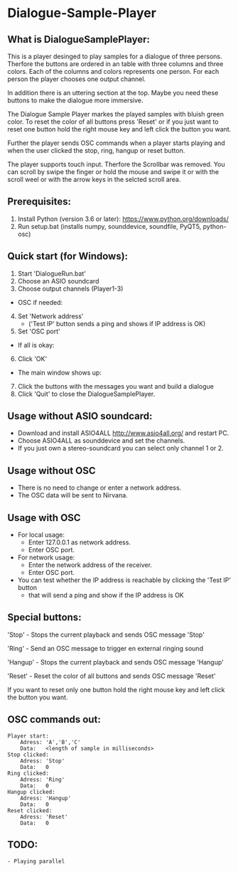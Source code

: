 # Dialogue-Sample-Player

What is DialogueSamplePlayer:
-----------------------------

This is a player desinged to play samples for a dialogue of three persons.
Therfore the buttons are ordered in an table with three columns and three colors. Each of the 
columns and colors represents one person. For each person the player chooses one output 
channel.

In addition there is an uttering section at the top. Maybe you need these buttons to make the dialogue more immersive.

The Dialogue Sample Player markes the played samples with bluish green color.
To reset the color of all buttons press 'Reset' or if you just want to reset one
button hold the right mouse key and left click the button you want.

Further the player sends OSC commands when a player starts playing and when the 
user clicked the stop, ring, hangup or reset button.

The player supports touch input. Therfore the Scrollbar was removed. You can scroll by swipe the finger or hold the mouse and swipe it or with the scroll weel or with the arrow keys in the selcted scroll area.

Prerequisites:
------------
1. Install Python (version 3.6 or later): https://www.python.org/downloads/
2. Run setup.bat (installs numpy, sounddevice, soundfile, PyQT5, python-osc)

Quick start (for Windows):
------------
1. Start 'DialogueRun.bat'
2. Choose an ASIO soundcard
3. Choose output channels (Player1-3)
* OSC if needed:
4. Set 'Network address' 
	* ('Test IP' button sends a ping and shows if IP address is OK)
5. Set 'OSC port'
* If all is okay:
6. Click 'OK'
* The main window shows up:
7. Click the buttons with the messages you want and build a dialogue
8. Click 'Quit' to close the DialogueSamplePlayer.

Usage without ASIO soundcard:
------------
* Download and install ASIO4ALL http://www.asio4all.org/ and restart PC.
* Choose ASIO4ALL as sounddevice and set the channels.
* If you just own a stereo-soundcard you can select only channel 1 or 2.

Usage without OSC
------------
* There is no need to change or enter a network address.
* The OSC data will be sent to Nirvana.

Usage with OSC
------------
* For local usage:
	* Enter 127.0.0.1 as network address.
	* Enter OSC port.
* For network usage:
	* Enter the network address of the receiver.
	* Enter OSC port.
* You can test whether the IP address is reachable by clicking the 'Test IP' 
  button 
	* that will send a ping and show if the IP address is OK

Special buttons:
----------------

'Stop'		- Stops the current playback and sends OSC message 'Stop'

'Ring'		- Send an OSC message to trigger en external ringing sound

'Hangup'	- Stops the current playback and sends OSC message 'Hangup'

'Reset'		- Reset the color of all buttons and sends OSC message 'Reset'

If you want to reset only one button hold the right mouse key and left click 
the button you want.


OSC commands out: 
-----------------

    Player start: 
        Adress: 'A','B','C'
        Data:   <length of sample in milliseconds>
    Stop clicked:
        Adress: 'Stop'
        Data:   0
    Ring clicked:
        Adress: 'Ring'
        Data:   0
    Hangup clicked:
        Adress: 'Hangup'
        Data:   0
    Reset clicked:
        Adress: 'Reset'
        Data:   0


TODO:
----- 
	- Playing parallel



